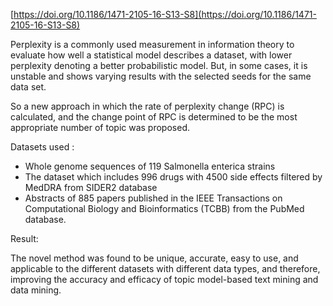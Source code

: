 

[https://doi.org/10.1186/1471-2105-16-S13-S8](https://doi.org/10.1186/1471-2105-16-S13-S8)

Perplexity is a commonly used measurement in
information theory to evaluate how well a statistical
model describes a dataset, with lower perplexity denoting a better probabilistic model. But, in some cases, it is unstable and shows varying results with the selected seeds for the same data set.

So a new approach in which the rate of perplexity change (RPC) is calculated, and the change point of RPC is determined to be the most appropriate number of topic was proposed. 

Datasets used : 
- Whole genome sequences of 119 Salmonella enterica strains
- The dataset which includes 996 drugs with 4500 side effects filtered by MedDRA from SIDER2 database
-  Abstracts of 885 papers published in the IEEE Transactions on Computational Biology and Bioinformatics (TCBB) from the PubMed database.

Result:

The novel method was found to be unique, accurate, easy to use, and applicable to the different datasets with different data types, and therefore, improving the accuracy and efficacy of topic model-based text mining and data mining.